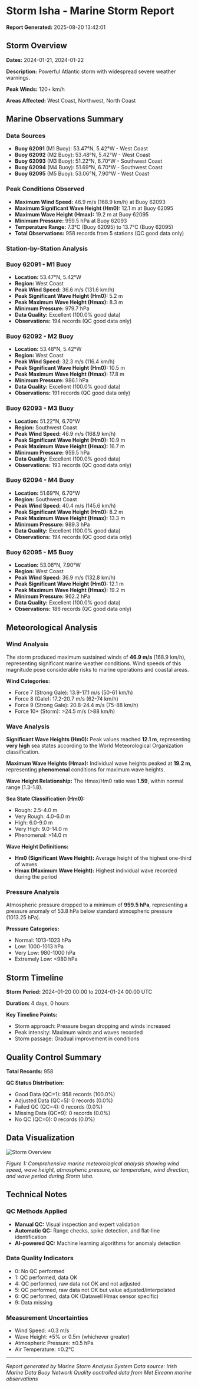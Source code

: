 # Storm Isha - Marine Storm Report

**Report Generated:** 2025-08-20 13:42:01

## Storm Overview

**Dates:** 2024-01-21, 2024-01-22

**Description:** Powerful Atlantic storm with widespread severe weather warnings.

**Peak Winds:** 120+ km/h

**Areas Affected:** West Coast, Northwest, North Coast

## Marine Observations Summary

### Data Sources
- **Buoy 62091** (M1 Buoy): 53.47°N, 5.42°W - West Coast
- **Buoy 62092** (M2 Buoy): 53.48°N, 5.42°W - West Coast
- **Buoy 62093** (M3 Buoy): 51.22°N, 6.70°W - Southwest Coast
- **Buoy 62094** (M4 Buoy): 51.69°N, 6.70°W - Southwest Coast
- **Buoy 62095** (M5 Buoy): 53.06°N, 7.90°W - West Coast

### Peak Conditions Observed

- **Maximum Wind Speed:** 46.9 m/s (168.9 km/h) at Buoy 62093
- **Maximum Significant Wave Height (Hm0):** 12.1 m at Buoy 62095
- **Maximum Wave Height (Hmax):** 19.2 m at Buoy 62095
- **Minimum Pressure:** 959.5 hPa at Buoy 62093
- **Temperature Range:** 7.3°C (Buoy 62095) to 13.7°C (Buoy 62095)
- **Total Observations:** 958 records from 5 stations (QC good data only)


### Station-by-Station Analysis

### Buoy 62091 - M1 Buoy
- **Location:** 53.47°N, 5.42°W
- **Region:** West Coast
- **Peak Wind Speed:** 36.6 m/s (131.6 km/h)
- **Peak Significant Wave Height (Hm0):** 5.2 m  
- **Peak Maximum Wave Height (Hmax):** 8.3 m
- **Minimum Pressure:** 979.7 hPa
- **Data Quality:** Excellent (100.0% good data)
- **Observations:** 194 records (QC good data only)


### Buoy 62092 - M2 Buoy
- **Location:** 53.48°N, 5.42°W
- **Region:** West Coast
- **Peak Wind Speed:** 32.3 m/s (116.4 km/h)
- **Peak Significant Wave Height (Hm0):** 10.5 m  
- **Peak Maximum Wave Height (Hmax):** 17.8 m
- **Minimum Pressure:** 986.1 hPa
- **Data Quality:** Excellent (100.0% good data)
- **Observations:** 191 records (QC good data only)


### Buoy 62093 - M3 Buoy
- **Location:** 51.22°N, 6.70°W
- **Region:** Southwest Coast
- **Peak Wind Speed:** 46.9 m/s (168.9 km/h)
- **Peak Significant Wave Height (Hm0):** 10.9 m  
- **Peak Maximum Wave Height (Hmax):** 16.7 m
- **Minimum Pressure:** 959.5 hPa
- **Data Quality:** Excellent (100.0% good data)
- **Observations:** 193 records (QC good data only)


### Buoy 62094 - M4 Buoy
- **Location:** 51.69°N, 6.70°W
- **Region:** Southwest Coast
- **Peak Wind Speed:** 40.4 m/s (145.6 km/h)
- **Peak Significant Wave Height (Hm0):** 8.2 m  
- **Peak Maximum Wave Height (Hmax):** 13.3 m
- **Minimum Pressure:** 989.3 hPa
- **Data Quality:** Excellent (100.0% good data)
- **Observations:** 194 records (QC good data only)


### Buoy 62095 - M5 Buoy
- **Location:** 53.06°N, 7.90°W
- **Region:** West Coast
- **Peak Wind Speed:** 36.9 m/s (132.8 km/h)
- **Peak Significant Wave Height (Hm0):** 12.1 m  
- **Peak Maximum Wave Height (Hmax):** 19.2 m
- **Minimum Pressure:** 962.2 hPa
- **Data Quality:** Excellent (100.0% good data)
- **Observations:** 186 records (QC good data only)


## Meteorological Analysis

### Wind Analysis

The storm produced maximum sustained winds of **46.9 m/s** (168.9 km/h), representing significant marine weather conditions. Wind speeds of this magnitude pose considerable risks to marine operations and coastal areas.

**Wind Categories:**
- Force 7 (Strong Gale): 13.9-17.1 m/s (50-61 km/h)
- Force 8 (Gale): 17.2-20.7 m/s (62-74 km/h)  
- Force 9 (Strong Gale): 20.8-24.4 m/s (75-88 km/h)
- Force 10+ (Storm): >24.5 m/s (>88 km/h)


### Wave Analysis  

**Significant Wave Heights (Hm0):** Peak values reached **12.1 m**, representing **very high** sea states according to the World Meteorological Organization classification.

**Maximum Wave Heights (Hmax):** Individual wave heights peaked at **19.2 m**, representing **phenomenal** conditions for maximum wave heights.

**Wave Height Relationship:** The Hmax/Hm0 ratio was **1.59**, within normal range (1.3-1.8).

**Sea State Classification (Hm0):**
- Rough: 2.5-4.0 m
- Very Rough: 4.0-6.0 m
- High: 6.0-9.0 m
- Very High: 9.0-14.0 m
- Phenomenal: >14.0 m

**Wave Height Definitions:**
- **Hm0 (Significant Wave Height):** Average height of the highest one-third of waves
- **Hmax (Maximum Wave Height):** Highest individual wave recorded during the period


### Pressure Analysis

Atmospheric pressure dropped to a minimum of **959.5 hPa**, representing a pressure anomaly of 53.8 hPa below standard atmospheric pressure (1013.25 hPa).

**Pressure Categories:**
- Normal: 1013-1023 hPa
- Low: 1000-1013 hPa
- Very Low: 980-1000 hPa  
- Extremely Low: <980 hPa


## Storm Timeline

**Storm Period:** 2024-01-20 00:00 to 2024-01-24 00:00 UTC

**Duration:** 4 days, 0 hours

**Key Timeline Points:**
- Storm approach: Pressure began dropping and winds increased
- Peak intensity: Maximum winds and waves recorded
- Storm passage: Gradual improvement in conditions


## Quality Control Summary

**Total Records:** 958

**QC Status Distribution:**
- Good Data (QC=1): 958 records (100.0%)
- Adjusted Data (QC=5): 0 records (0.0%)
- Failed QC (QC=4): 0 records (0.0%)
- Missing Data (QC=9): 0 records (0.0%)
- No QC (QC=0): 0 records (0.0%)


## Data Visualization

![Storm Overview](Storm_Isha_overview.png)

*Figure 1: Comprehensive marine meteorological analysis showing wind speed, wave height, atmospheric pressure, air temperature, wind direction, and wave period during Storm Isha.*

## Technical Notes

### QC Methods Applied
- **Manual QC:** Visual inspection and expert validation
- **Automatic QC:** Range checks, spike detection, and flat-line identification  
- **AI-powered QC:** Machine learning algorithms for anomaly detection

### Data Quality Indicators
- 0: No QC performed
- 1: QC performed, data OK
- 4: QC performed, raw data not OK and not adjusted
- 5: QC performed, raw data not OK but value adjusted/interpolated
- 6: QC performed, data OK (Datawell Hmax sensor specific)
- 9: Data missing

### Measurement Uncertainties
- Wind Speed: ±0.3 m/s
- Wave Height: ±5% or 0.5m (whichever greater)
- Atmospheric Pressure: ±0.5 hPa
- Air Temperature: ±0.2°C

---

*Report generated by Marine Storm Analysis System*
*Data source: Irish Marine Data Buoy Network*
*Quality controlled data from Met Éireann marine observations*
